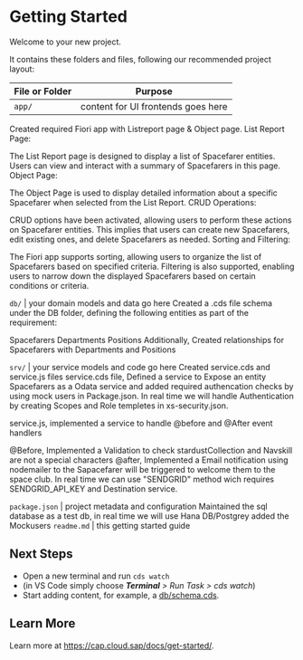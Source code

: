 # Getting Started

Welcome to your new project.

It contains these folders and files, following our recommended project layout:

File or Folder | Purpose
---------|----------
`app/` | content for UI frontends goes here
Created required Fiori app with Listreport page & Object page.
List Report Page:

The List Report page is designed to display a list of Spacefarer entities.
Users can view and interact with a summary of Spacefarers in this page.
Object Page:

The Object Page is used to display detailed information about a specific Spacefarer when selected from the List Report.
CRUD Operations:

CRUD options  have been activated, allowing users to perform these actions on Spacefarer entities.
This implies that users can create new Spacefarers, edit existing ones, and delete Spacefarers as needed.
Sorting and Filtering:

The Fiori app supports sorting, allowing users to organize the list of Spacefarers based on specified criteria.
Filtering is also supported, enabling users to narrow down the displayed Spacefarers based on certain conditions or criteria.

`db/` | your domain models and data go here
Created a .cds file schema under the DB folder, defining the following entities as part of the requirement:

Spacefarers
Departments
Positions
Additionally, Created relationships for Spacefarers with Departments and Positions


`srv/` | your service models and code go here
Created service.cds and service.js files
service.cds file, Defined a service to Expose an entity Spacefarers as a Odata service and added required authencation checks by using mock users in Package.json. In real time we will handle Authentication by creating Scopes and Role templetes in xs-security.json.

service.js, implemented a service to handle @before and @After event handlers

@Before, Implemented a Validation to check stardustCollection and Navskill are not a special characters
@after, Implemented a Email notification using nodemailer to the Sapacefarer will be triggered to welcome them to the space club. In real time we can use "SENDGRID" method wich requires SENDGRID_API_KEY and Destination service.

`package.json` | project metadata and configuration
Maintained the sql database as a test db, in real time we will use Hana DB/Postgrey
added the Mockusers
`readme.md` | this getting started guide


## Next Steps

- Open a new terminal and run `cds watch` 
- (in VS Code simply choose _**Terminal** > Run Task > cds watch_)
- Start adding content, for example, a [db/schema.cds](db/schema.cds).


## Learn More

Learn more at https://cap.cloud.sap/docs/get-started/.
